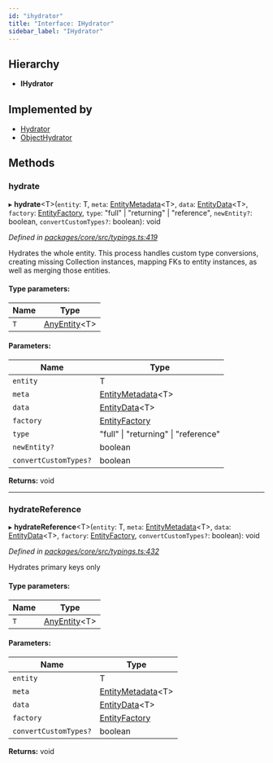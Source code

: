 ```yaml
---
id: "ihydrator"
title: "Interface: IHydrator"
sidebar_label: "IHydrator"
---
```


## Hierarchy

* **IHydrator**

## Implemented by

* [Hydrator](../classes/hydrator.md)
* [ObjectHydrator](../classes/objecthydrator.md)

## Methods

### hydrate

▸ **hydrate**&#60;T>(`entity`: T, `meta`: [EntityMetadata](../classes/entitymetadata.md)&#60;T>, `data`: [EntityData](../globals.md#entitydata)&#60;T>, `factory`: [EntityFactory](../classes/entityfactory.md), `type`: &#34;full&#34; \| &#34;returning&#34; \| &#34;reference&#34;, `newEntity?`: boolean, `convertCustomTypes?`: boolean): void

*Defined in [packages/core/src/typings.ts:419](https://github.com/mikro-orm/mikro-orm/blob/d945b8a11/packages/core/src/typings.ts#L419)*

Hydrates the whole entity. This process handles custom type conversions, creating missing Collection instances,
mapping FKs to entity instances, as well as merging those entities.

#### Type parameters:

Name | Type |
------ | ------ |
`T` | [AnyEntity](../globals.md#anyentity)&#60;T> |

#### Parameters:

Name | Type |
------ | ------ |
`entity` | T |
`meta` | [EntityMetadata](../classes/entitymetadata.md)&#60;T> |
`data` | [EntityData](../globals.md#entitydata)&#60;T> |
`factory` | [EntityFactory](../classes/entityfactory.md) |
`type` | &#34;full&#34; \| &#34;returning&#34; \| &#34;reference&#34; |
`newEntity?` | boolean |
`convertCustomTypes?` | boolean |

**Returns:** void

___

### hydrateReference

▸ **hydrateReference**&#60;T>(`entity`: T, `meta`: [EntityMetadata](../classes/entitymetadata.md)&#60;T>, `data`: [EntityData](../globals.md#entitydata)&#60;T>, `factory`: [EntityFactory](../classes/entityfactory.md), `convertCustomTypes?`: boolean): void

*Defined in [packages/core/src/typings.ts:432](https://github.com/mikro-orm/mikro-orm/blob/d945b8a11/packages/core/src/typings.ts#L432)*

Hydrates primary keys only

#### Type parameters:

Name | Type |
------ | ------ |
`T` | [AnyEntity](../globals.md#anyentity)&#60;T> |

#### Parameters:

Name | Type |
------ | ------ |
`entity` | T |
`meta` | [EntityMetadata](../classes/entitymetadata.md)&#60;T> |
`data` | [EntityData](../globals.md#entitydata)&#60;T> |
`factory` | [EntityFactory](../classes/entityfactory.md) |
`convertCustomTypes?` | boolean |

**Returns:** void
